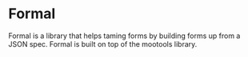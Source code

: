 # Formal

Formal is a library that helps taming forms by building forms up from a JSON
spec. Formal is built on top of the mootools library.
